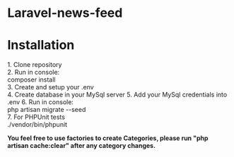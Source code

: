 # Laravel-news-feed

<h1> Installation </h1>
1. Clone repository<br>
2. Run in console: <br>composer install<br>
3. Create and setup your .env<br>
4. Create database in your MySql server
5. Add your MySql credentials into .env 
6. Run in console: <br>php artisan migrate --seed<br>
7.  For PHPUnit tests <br> ./vendor/bin/phpunit <br>

<b>You feel free to use factories to create Categories, please run "php artisan cache:clear" after any category changes. </b>





